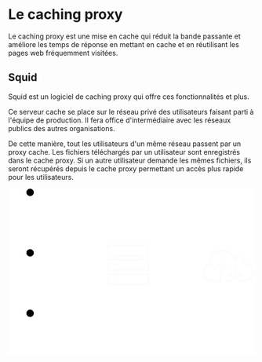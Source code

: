 # Le caching proxy

Le caching proxy est une mise en cache qui réduit la bande passante et améliore les temps de réponse en mettant en cache et en réutilisant les pages web fréquemment visitées.

## Squid

Squid est un logiciel de caching proxy qui offre ces fonctionnalités et plus.

Ce serveur cache se place sur le réseau privé des utilisateurs faisant parti à l'équipe de production. Il fera office d'intermédiaire avec les réseaux publics des autres organisations.

De cette manière, tout les utilisateurs d'un même réseau passent par un proxy cache. Les fichiers téléchargés par un utilisateur sont enregistrés dans le cache proxy. Si un autre utilisateur demande les mêmes fichiers, ils seront récupérés depuis le cache proxy permettant un accès plus rapide pour les utilisateurs.

![Schéma cache-proxy](images/cache-proxy.svg)
